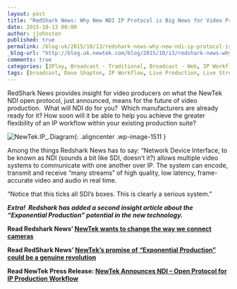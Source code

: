```yaml
---
layout: post
title: "RedShark News: Why New NDI IP Protocol is Big News for Video Production"
date: 2015-10-13 00:00
author: jjohnston
published: true
permalink: /blog-uk/2015/10/13/redshark-news-why-new-ndi-ip-protocol-is-big-news-for-video-production/
_blog-url: "http://blog.uk.newtek.com/blog/2015/10/13/redshark-news-why-new-ndi-ip-protocol-is-big-news-for-video-production/"
comments: true
categories: [3Play, Broadcast - Traditional, Broadcast - Web, IP Workflow, Live Production, NewTek Developer Network, TriCaster]
tags: [broadcast, Dave Shapton, IP Workflow, Live Production, Live Streaming, Multi Camera, NDI, RedShark News, TriCaster]
---
```

RedShark News provides insight for video producers on what the NewTek NDI open protocol, just announced, means for the future of video production.  What will NDI do for you?  Which manufacturers are already ready for it? How soon will it be able to help you achieve the greater flexibility of an IP workflow within your existing production suite?

![NewTek.IP_.Diagram](https://233b1d13b450eb6b33b4-ac2a33202ef9b63045cbb3afca178df8.ssl.cf1.rackcdn.com/2015/10/NewTek.IP_.Diagram.png){: .aligncenter .wp-image-1511 }

Among the things Redshark News has to say: “Network Device Interface, to be known as NDI (sounds a bit like SDI, doesn’t it?) allows multiple video systems to communicate with one another over IP. The system can encode, transmit and receive “many streams” of high quality, low latency, frame-accurate video and audio in real time.

“Notice that this ticks all SDI’s boxes. This is clearly a serious system.”

***Extra!  Redshark has added a second insight article about the “Exponential Production” potential in the new technology.***


**Read Redshark News’ [NewTek wants to change the way we connect cameras](http://www.redsharknews.com/production/item/2864-newtek-wants-to-change-the-way-we-connect-cameras)**

**Read RedShark News’ [NewTek’s promise of “Exponential Production” could be a genuine revolution](http://www.redsharknews.com/technology/item/2881-newtek-announces-exponential-production)**

**Read NewTek Press Release: [NewTek Announces NDI – Open Protocol for IP Production Workflow](http://www.newtek.com/news-events/newsroom/press-releases/1281-newtek-announces-ndi-open-protocol-for-ip-production-workflow.html)**
